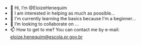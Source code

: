 - 👋 Hi, I’m @EloizeHenequim
- 👀 I am interested in helping as much as possible...
- 🌱 I'm currently learning the basics because I'm a beginner...
- 💞️ I’m looking to collaborate on ...
- 📫 How to get to me?
You can contact me by e-mail: eloize.henequim@escola.pr.gov.br
<!---
EloizeHenequim/EloizeHenequim is a ✨ special ✨ repository because its `README.md` (this file) appears on your GitHub profile.
You can click the Preview link to take a look at your changes.
--->
